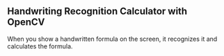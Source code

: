 ## Handwriting Recognition Calculator with OpenCV

When you show a handwritten formula on the screen, it recognizes it and calculates the formula.